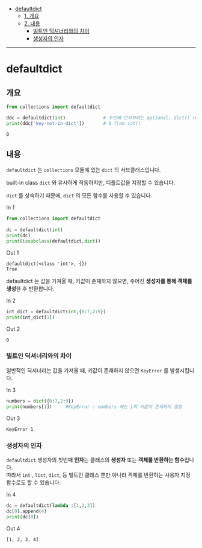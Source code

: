 
- [defaultdict](#defaultdict)
  * [1. 개요](#개요)
  * [2. 내용](#내용)
    + [빌트인 딕셔너리와의 차이](#빌트인-딕셔너리와의-차이)
    + [생성자의 인자](#생성자의-인자)
---

# defaultdict

## 개요

```py
from collections import defaultdict

ddc = defaultdict(int)              # 두번째 인자부터는 optional, dict() 내부로 전달됨
print(ddc['key-not-in-dict'])       # 0 from int()
```
```text
0
```

## 내용
`defaultdict` 는 `collections` 모듈에 있는 `dict` 의 서브클래스입니다.

built-in class `dict` 와 유사하게 작동하지만, 디폴트값을 지정할 수 있습니다.

`dict` 를 상속하기 때문에, `dict` 의 모든 함수를 사용할 수 있습니다.
<caption>In 1</caption>

```py  
from collections import defaultdict
    
dc = defaultdict(int)
print(dc)
print(issubclass(defaultdict,dict))
```
<caption>Out 1</caption>

```text
defaultdict(<class 'int'>, {})
True
```

defaultdict 는 값을 가져올 때, 키값이 존재하지 않으면, 주어진 **생성자를 통해 객체를 생성**한 후 반환합니다.
<caption>In 2</caption>

```py
int_dict = defaultdict(int,{0:7,2:9})
print(int_dict[1])    
```
<caption>Out 2</caption>

```text
0
```

### 빌트인 딕셔너리와의 차이

일반적인 딕셔너리는 값을 가져올 때, 키값이 존재하지 않으면 `KeyError` 를 발생시킵니다.

<caption>In 3</caption>

```py
numbers = dict({0:7,2:9})
print(numbers[1])     #KeyError : numbers 에는 1의 키값이 존재하지 않음
```
<caption>Out 3</caption>

```text
KeyError 1
```
### 생성자의 인자

`defaultdict` 생성자의 첫번째 **인자**는 클래스의 **생성자** 또는 **객체를 반환하는 함수**입니다.  
따라서 `int` , `list`, `dict`, 등 빌트인 클래스 뿐만 아니라 객체를 반환하는 사용자 지정 함수로도 할 수 있습니다.
<caption>In 4</caption>

```py
dc = defaultdict(lambda :[1,2,3])
dc[0].append(4)
print(dc[0])
```
<caption>Out 4</caption>

```text
[1, 2, 3, 4]
```


